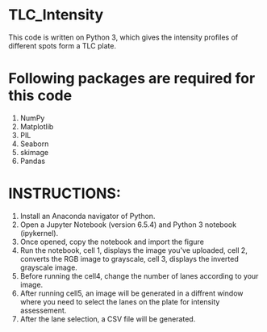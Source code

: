 # TLC_Intensity
This code is written on Python 3, which gives the intensity profiles of different spots form a TLC plate.

# Following packages are required for this code

1. NumPy
2. Matplotlib
3. PIL
4. Seaborn
5. skimage
6. Pandas

# INSTRUCTIONS:

1. Install an Anaconda navigator of Python.
2. Open a Jupyter Notebook (version 6.5.4) and Python 3 notebook (ipykernel).
3. Once opened, copy the notebook and import the figure
4. Run the notebook, cell 1, displays the image you've uploaded, cell 2, converts the RGB image to grayscale, cell 3, displays the inverted grayscale image.
5. Before running the cell4, change the number of lanes according to your image.
6. After running cell5, an image will be generated in a diffrent window where you need to select the lanes on the plate for intensity assessement.
7. After the lane selection, a CSV file will be generated.
